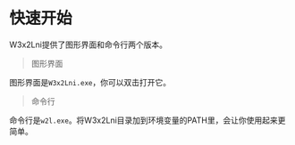 # 快速开始

W3x2Lni提供了图形界面和命令行两个版本。

> 图形界面

图形界面是`W3x2Lni.exe`，你可以双击打开它。

> 命令行

命令行是`w2l.exe`。将W3x2Lni目录加到环境变量的PATH里，会让你使用起来更简单。
